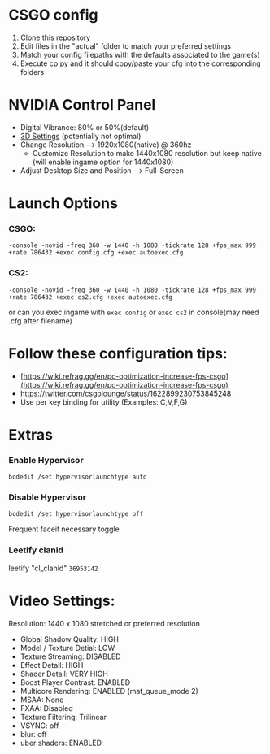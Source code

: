 # CSGO config
1. Clone this repository
2. Edit files in the "actual" folder to match your preferred settings
3. Match your config filepaths with the defaults associated to the game(s)
4. Execute cp.py and it should copy/paste your cfg into the corresponding folders

# NVIDIA Control Panel
* Digital Vibrance: 80% or 50%(default)
* [3D Settings](https://i.imgur.com/vs5EpQx.gif) (potentially not optimal)
* Change Resolution --> 1920x1080(native) @ 360hz
	* Customize Resolution to make 1440x1080 resolution but keep native (will enable ingame option for 1440x1080)
* Adjust Desktop Size and Position --> Full-Screen
# Launch Options 

### CSGO: 
```
-console -novid -freq 360 -w 1440 -h 1080 -tickrate 128 +fps_max 999 +rate 786432 +exec config.cfg +exec autoexec.cfg 
```

### CS2: 

```
-console -novid -freq 360 -w 1440 -h 1080 -tickrate 128 +fps_max 999 +rate 786432 +exec cs2.cfg +exec autoexec.cfg
```
or can you exec ingame with `exec config` or `exec cs2` in console(may need .cfg after filename)
# Follow these configuration tips:

* [https://wiki.refrag.gg/en/pc-optimization-increase-fps-csgo](https://wiki.refrag.gg/en/pc-optimization-increase-fps-csgo)
* https://twitter.com/csgolounge/status/1622899230753845248
* Use per key binding for utility (Examples: C,V,F,G)

# Extras 
### Enable Hypervisor 
```
bcdedit /set hypervisorlaunchtype auto  
```

### Disable Hypervisor  
```
bcdedit /set hypervisorlaunchtype off  
```
Frequent faceit necessary toggle

### Leetify clanid

leetify "cl_clanid" `36953142`

# Video Settings:

Resolution: 1440 x 1080 stretched or preferred resolution

- Global Shadow Quality: HIGH
- Model / Texture Detial: LOW
- Texture Streaming: DISABLED
- Effect Detail: HIGH
- Shader Detail: VERY HIGH
- Boost Player Contrast: ENABLED
- Multicore Rendering: ENABLED (mat_queue_mode 2)
- MSAA: None
- FXAA: Disabled
- Texture Filtering: Trilinear
- VSYNC: off
- blur: off
- uber shaders: ENABLED
